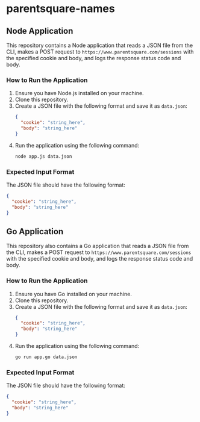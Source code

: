 # parentsquare-names

## Node Application

This repository contains a Node application that reads a JSON file from the CLI, makes a POST request to `https://www.parentsquare.com/sessions` with the specified cookie and body, and logs the response status code and body.

### How to Run the Application

1. Ensure you have Node.js installed on your machine.
2. Clone this repository.
3. Create a JSON file with the following format and save it as `data.json`:
   ```json
   {
     "cookie": "string_here",
     "body": "string_here"
   }
   ```
4. Run the application using the following command:
   ```sh
   node app.js data.json
   ```

### Expected Input Format

The JSON file should have the following format:
```json
{
  "cookie": "string_here",
  "body": "string_here"
}
```

## Go Application

This repository also contains a Go application that reads a JSON file from the CLI, makes a POST request to `https://www.parentsquare.com/sessions` with the specified cookie and body, and logs the response status code and body.

### How to Run the Application

1. Ensure you have Go installed on your machine.
2. Clone this repository.
3. Create a JSON file with the following format and save it as `data.json`:
   ```json
   {
     "cookie": "string_here",
     "body": "string_here"
   }
   ```
4. Run the application using the following command:
   ```sh
   go run app.go data.json
   ```

### Expected Input Format

The JSON file should have the following format:
```json
{
  "cookie": "string_here",
  "body": "string_here"
}
```
